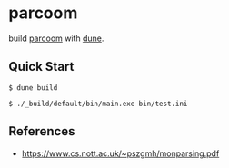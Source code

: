 # parcoom

build [parcoom](https://github.com/tsoding/parcoom) with [dune](https://github.com/ocaml/dune).

## Quick Start

```
$ dune build

$ ./_build/default/bin/main.exe bin/test.ini
```

## References

- https://www.cs.nott.ac.uk/~pszgmh/monparsing.pdf
